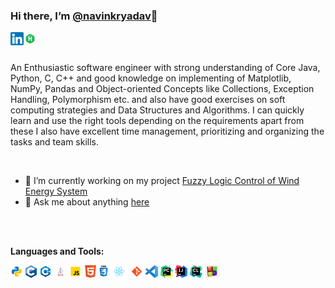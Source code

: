 <div class="bg-gray-dark">

### Hi there, I’m [@navinkryadav](navinkryadav.github.io/portfolio)👋

<a href="https://www.linkedin.com/in/navinkryadav/">
  <img align="left" alt="LinkedIn" width="21px" title="LinkedIn" src="https://github.com/navinkryadav/Logo/blob/master/linkedin.png" />
</a>
<a href="https://www.hackerrank.com/navinkryadav">
  <img align="left" alt="itch.io" width="21px" title="HackerRank" src="https://github.com/navinkryadav/Logo/blob/master/HackerRank.png" />
</a>


<br />
<br />

<p>An Enthusiastic software engineer with strong understanding of Core Java, Python, C, C++ and good knowledge on implementing of Matplotlib,
NumPy, Pandas and Object-oriented Concepts like Collections, Exception Handling, Polymorphism etc. and also have good exercises on soft computing strategies
and Data Structures and Algorithms. I can quickly learn and use the right tools depending on the requirements
apart from these I also have excellent time management, prioritizing and organizing the tasks and team skills.
</p>


<br />

- 🔭 I’m currently working on my project [Fuzzy Logic Control of Wind Energy System](https://github.com/navinkryadav/wind-energy-fuzzy-control)
- 💬 Ask me about anything [here](https://github.com/navinkryadav/Logo/issues)
<br />
<br />

**Languages and Tools:**

<code><img height="20" src="https://github.com/navinkryadav/Logo/blob/master/python.png" title="Python"></code>
<code><img height="20" src="https://github.com/navinkryadav/Logo/blob/master/c-language.png" title="C"></code>
<code><img height="20" src="https://github.com/navinkryadav/Logo/blob/master/cplusplus.png" title="C++"></code>
<code><img height="20" src="https://github.com/navinkryadav/Logo/blob/master/java.png" title="Java"></code>
<code><img height="20" src="https://github.com/navinkryadav/Logo/blob/master/javascript.png" title="Javascript"></code>
<code><img height="20" src="https://github.com/navinkryadav/Logo/blob/master/HTML.png" title="HTML"></code>
<code><img height="20" src="https://github.com/navinkryadav/Logo/blob/master/css.png" title="CSS"></code>
<code><img height="20" src="https://github.com/navinkryadav/Logo/blob/master/reactjs.png" title="ReactJs"></code>
<code><img height="20" src="https://github.com/navinkryadav/Logo/blob/master/git.png" title="Git"></code>
<code><img height="20" src="https://github.com/navinkryadav/Logo/blob/master/vscode.png" title="VSCode"></code>
<code><img height="20" src="https://github.com/navinkryadav/Logo/blob/master/pycharm.png" title="PyCharm"></code>
<code><img height="20" src="https://github.com/navinkryadav/Logo/blob/master/intellij-idea.png" title="Intellij-Idea"></code>
<code><img height="20" src="https://github.com/navinkryadav/Logo/blob/master/clion_logo.png" title="CLion"></code>
<code><img height="20" src="https://github.com/navinkryadav/Logo/blob/master/codeblock.jpg" title="CodeBlock"></code>

<br />
